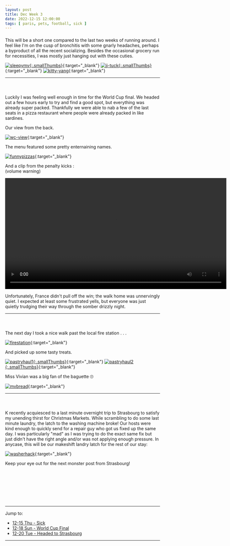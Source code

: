 ```yaml
---
layout: post
title: Dec Week 3
date: 2022-12-15 12:00:00
tags: [ paris, pets, football, sick ]
---
```


### <a name="1215" class="h3link"></a>

This will be a short one compared to the last two weeks of running around. I feel like I'm on the cusp of bronchitis with some gnarly headaches, perhaps a byproduct of all the recent socializing. Besides the occasional grocery run for necessities, I was mostly just hanging out with these cuties.


[![sleepymv][sleepymv_image_resized]{:.smallThumbs}][sleepymv_image]{:target="_blank"}
[![jj-tuck][jj-tuck_image_resized]{:.smallThumbs}][jj-tuck_image]{:target="_blank"}
[![kitty-yang][kitty-yang_image_resized]][kitty-yang_image]{:target="_blank"}


--- 
<br>

### <a name="1218" class="h3link"></a>

Luckily I was feeling well enough in time for the World Cup final. We headed out a few hours early to try and find a good spot, but everything was already super packed. Thankfully we were able to nab a few of the last seats in a pizza restaurant where people were already packed in like sardines.

Our view from the back.

[![wc-view][wc-view_image_resized]][wc-view_image]{:target="_blank"}

The menu featured some pretty enternaining names.

[![funnypizzas][funnypizzas_image_resized]][funnypizzas_image]{:target="_blank"}


And a clip from the penalty kicks : <br>
(volume warning)

<video width="720" controls>
  <source src="https://filedn.com/laDhrvFbMCaQeUUeqc8SpMB/2022-12-15/20221218_183701_penalties-720.mp4" type="video/mp4">
Your browser does not support the video tag.
</video>

<br>

Unfortunately, France didn't pull off the win; the walk home was unnervingly quiet. I expected at least some frustrated yells, but everyone was just quietly trudging their way through the somber drizzly night.

--- 
<br>

### <a name="1219" class="h3link"></a>

The next day I took a nice walk past the local fire station . . .

[![firestation][firestation_image_resized]][firestation_image]{:target="_blank"}

And picked up some tasty treats.

[![pastryhaul1][pastryhaul1_image_resized]{:.smallThumbs}][pastryhaul1_image]{:target="_blank"}
[![pastryhaul2][pastryhaul2_image_resized]{:.smallThumbs}][pastryhaul2_image]{:target="_blank"}

Miss Vivian was a big fan of the baguette 🙄

[![mvbread][mvbread_image_resized]][mvbread_image]{:target="_blank"}


--- 
<br>


### <a name="1220" class="h3link"></a>

K recently acquiesced to a last minute overnight trip to Strasbourg to satisfy my unending thirst for Christmas Markets. While scrambling to do some last minute laundry, the latch to the washing machine broke! Our hosts were kind enough to quickly send for a repair guy who got us fixed up the same day. I was particularly "mad" as I was trying to do the exact same fix but just didn't have the right angle and/or was not applying enough pressure. In anycase, this will be our makeshift landry latch for the rest of our stay:

[![washerhack][washerhack_image_resized]][washerhack_image]{:target="_blank"}


Keep your eye out for the next monster post from Strasbourg!


<br>
<br>
<br>
<br>
<br>
<br>

---
Jump to:
+ <a href="#1215">12-15 Thu - Sick</a>
+ <a href="#1218">12-18 Sun - World Cup Final</a>
+ <a href="#1220">12-20 Tue - Headed to Strasbourg</a>

---




[kitty-yang_image_resized]: https://filedn.com/laDhrvFbMCaQeUUeqc8SpMB/2022-12-15/output/resize_20221215_173004_kitty-yang.jpg
[kitty-yang_image]: https://filedn.com/laDhrvFbMCaQeUUeqc8SpMB/2022-12-15/20221215_173004_kitty-yang.jpg

[wc-view_image_resized]: https://filedn.com/laDhrvFbMCaQeUUeqc8SpMB/2022-12-15/output/resize_20221218_154229_wc-view.jpg
[wc-view_image]: https://filedn.com/laDhrvFbMCaQeUUeqc8SpMB/2022-12-15/20221218_154229_wc-view.jpg

[funnypizzas_image_resized]: https://filedn.com/laDhrvFbMCaQeUUeqc8SpMB/2022-12-15/output/resize_20221218_154809_funnypizzas.jpg
[funnypizzas_image]: https://filedn.com/laDhrvFbMCaQeUUeqc8SpMB/2022-12-15/20221218_154809_funnypizzas.jpg

[jj-tuck_image_resized]: https://filedn.com/laDhrvFbMCaQeUUeqc8SpMB/2022-12-15/output/resize_20221219_022401_jj-tuck.jpg
[jj-tuck_image]: https://filedn.com/laDhrvFbMCaQeUUeqc8SpMB/2022-12-15/20221219_022401_jj-tuck.jpg

[firestation_image_resized]: https://filedn.com/laDhrvFbMCaQeUUeqc8SpMB/2022-12-15/output/resize_20221219_170451_firestation.jpg
[firestation_image]: https://filedn.com/laDhrvFbMCaQeUUeqc8SpMB/2022-12-15/20221219_170451_firestation.jpg

[pastryhaul1_image_resized]: https://filedn.com/laDhrvFbMCaQeUUeqc8SpMB/2022-12-15/output/resize_20221219_171942_pastryhaul1.jpg
[pastryhaul1_image]: https://filedn.com/laDhrvFbMCaQeUUeqc8SpMB/2022-12-15/20221219_171942_pastryhaul1.jpg

[pastryhaul2_image_resized]: https://filedn.com/laDhrvFbMCaQeUUeqc8SpMB/2022-12-15/output/resize_20221219_172021_pastryhaul2.jpg
[pastryhaul2_image]: https://filedn.com/laDhrvFbMCaQeUUeqc8SpMB/2022-12-15/20221219_172021_pastryhaul2.jpg

[mvbread_image_resized]: https://filedn.com/laDhrvFbMCaQeUUeqc8SpMB/2022-12-15/output/resize_20221219_185137_mvbread.jpg
[mvbread_image]: https://filedn.com/laDhrvFbMCaQeUUeqc8SpMB/2022-12-15/20221219_185137_mvbread.jpg

[sleepymv_image_resized]: https://filedn.com/laDhrvFbMCaQeUUeqc8SpMB/2022-12-15/output/resize_20221220_031843_sleepymv.jpg
[sleepymv_image]: https://filedn.com/laDhrvFbMCaQeUUeqc8SpMB/2022-12-15/20221220_031843_sleepymv.jpg

[washerhack_image_resized]: https://filedn.com/laDhrvFbMCaQeUUeqc8SpMB/2022-12-15/output/resize_20221220_163126_washerhack.jpg
[washerhack_image]: https://filedn.com/laDhrvFbMCaQeUUeqc8SpMB/2022-12-15/20221220_163126_washerhack.jpg





